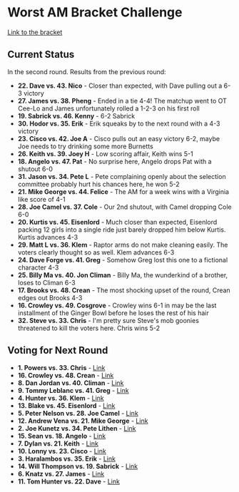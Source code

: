 # Worst AM Bracket Challenge

[Link to the bracket](https://challonge.com/betaiotaworstam)

## Current Status

In the second round. Results from the previous round:

- **22. Dave vs. 43. Nico** - Closer than expected, with Dave pulling out a 6-3 victory
- **27. James vs. 38. Pheng** - Ended in a tie 4-4! The matchup went to OT Cee-Lo and James unfortunately rolled a 1-2-3 on his first roll
- **19. Sabrick vs. 46. Kenny** - 6-2 Sabrick
- **30. Hodor vs. 35. Erik** - Erik squeaks by to the next round with a 4-3 victory
- **23. Cisco vs. 42. Joe A** - Cisco pulls out an easy victory 6-2, maybe Joe needs to try drinking some more Burnetts
- **26. Keith vs. 39. Joey H** - Low scoring affair, Keith wins 5-1
- **18. Angelo vs. 47. Pat** - No surprise here, Angelo drops Pat with a shutout 6-0
- **31. Jason vs. 34. Pete L** - Pete complaining openly about the selection committee probably hurt his chances here, he won 5-2
- **21. Mike George vs. 44. Felice** - The AM for a week wins with a Virginia like score of 4-1
- **28. Joe Camel vs. 37. Cole** - Our 2nd shutout, with Camel dropping Cole 6-0
- **20. Kurtis vs. 45. Eisenlord** - Much closer than expected, Eisenlord packing 12 girls into a single ride just barely dropped him below Kurtis. Kurtis advances 4-3
- **29. Matt L vs. 36. Klem** - Raptor arms do not make cleaning easily. The voters clearly thought so as well. Klem advances 6-3
- **24. Dave Forge vs. 41. Greg** - Somehow Greg lost this one to a fictional character 4-3
- **25. Billy Ma vs. 40. Jon Climan** - Billy Ma, the wunderkind of a brother, loses to Climan 6-3
- **17. Brooks vs. 48. Crean** - The most shocking upset of the round, Crean edges out Brooks 4-3
- **16. Crowley vs. 49. Cosgrove** - Crowley wins 6-1 in may be the last installment of the Ginger Bowl before he loses the rest of his hair
- **32. Steve vs. 33. Chris** - I'm pretty sure Steve's mob goonies threatened to kill the voters here. Chris wins 5-2

## Voting for Next Round
- **1. Powers vs. 33. Chris** - [Link](https://www.strawpoll.me/15227784)
- **16. Crowley vs. 48. Crean** - [Link](https://www.strawpoll.me/15227807)
- **8. Dan Jordan vs. 40. Climan** - [Link](https://www.strawpoll.me/15227816)
- **9. Tommy Leblanc vs. 41. Greg** - [Link](https://www.strawpoll.me/15227821)
- **4. Hunter vs. 36. Klem** - [Link](https://www.strawpoll.me/15227833)
- **13. Blake vs. 45. Eisenlord** - [Link](https://www.strawpoll.me/15227839)
- **5. Peter Nelson vs. 28. Joe Camel** - [Link](https://www.strawpoll.me/15227854)
- **12. Andrew Vena vs. 21. Mike George** - [Link](https://www.strawpoll.me/15227860)
- **2. Joe Kunetz vs. 34. Pete Lithen** - [Link](https://www.strawpoll.me/15227873)
- **15. Sean vs. 18. Angelo** - [Link](https://www.strawpoll.me/15227883)
- **7. Dylan vs. 21. Keith** - [Link](https://www.strawpoll.me/15227892)
- **10. Lonny vs. 23. Cisco** - [Link](https://www.strawpoll.me/15227908)
- **3. Haralambos vs. 35. Erik** - [Link](https://www.strawpoll.me/15227915)
- **14. Will Thompson vs. 19. Sabrick** - [Link](https://www.strawpoll.me/15227923)
- **6. Knatz vs. 27. James** - [Link](https://www.strawpoll.me/15227928)
- **11. Tom Hunter vs. 22. Dave** - [Link](https://www.strawpoll.me/15227935)
